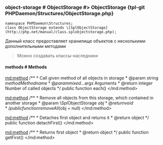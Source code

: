 ### object-storage # ObjectStorage #> ObjectStorage {tpl-git PHPDaemon/Structures/ObjectStorage.php}

```php:p
namespace PHPDaemon\Structures;
class ObjectStorage extends \[SplObjectStorage](http://php.net/manual/class.splobjectstorage.php);
```

Данный класс предоставляет хранилище объектов с несколькими дополнительными методами

> Можно создавать классы-наследники

<!-- include-namespace path="\PHPDaemon\Structures\ObjectStorage" commit="" level="" access="" -->
#### methods # Methods

<md:method>
/**
	 * Call given method of all objects in storage
	 * @param  string $method  Method name
	 * @param  mixed  ...$args Arguments
	 * @return integer Number of called objects
	 */
public function each()
</md:method>

<md:method>
/**
	 * Remove all objects from this storage, which contained in another storage
	 * @param  \SplObjectStorage $obj
	 * @return void
	 */
public function removeAll($obj = null)
</md:method>

<md:method>
/**
	 * Detaches first object and returns it
	 * @return object
	 */
public function detachFirst()
</md:method>

<md:method>
/**
	 * Returns first object
	 * @return object
	 */
public function getFirst()
</md:method>


<!--/ include-namespace -->